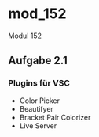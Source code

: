 # mod_152
Modul 152

## Aufgabe 2.1
### Plugins für VSC
* Color Picker
* Beautifyer
* Bracket Pair Colorizer
* Live Server